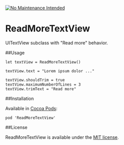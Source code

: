 [![No Maintenance Intended](http://unmaintained.tech/badge.svg)](http://unmaintained.tech/)

# ReadMoreTextView

UITextView subclass with "Read more" behavior.

##Usage

	let textView = ReadMoreTextView()

	textView.text = "Lorem ipsum dolor ..."

	textView.shouldTrim = true
	textView.maximumNumberOfLines = 3
	textView.trimText = "Read more"


##Installation

Available in [Cocoa Pods](https://github.com/CocoaPods/CocoaPods):

	pod 'ReadMoreTextView'

##License

ReadMoreTextView is available under the [MIT license](http://www.opensource.org/licenses/mit-license.php).
